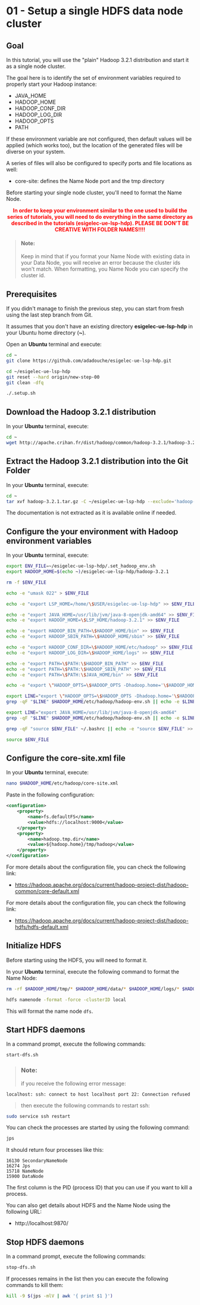 # 01 - Setup a single HDFS data node cluster

## Goal

In this tutorial, you will use the "plain" Hadoop 3.2.1 distribution and start it as a single node cluster.

The goal here is to identify the set of environment variables required to properly start your Hadoop instance:
 - JAVA_HOME
 - HADOOP_HOME
 - HADOOP_CONF_DIR
 - HADOOP_LOG_DIR
 - HADOOP_OPTS
 - PATH

If these environment variable are not configured, then default values will be applied (which works too), but the location of the generated files will be diverse on your system.

A series of files will also be configured to specify ports and file locations as well:
 - core-site: defines the Name Node port and the tmp directory

Before starting your single node cluster, you'll need to format the Name Node.

**<p style="text-align: center;"> <span style="color: red">In order to keep your environment similar to the one used to build the series of tutorials, you will need to do everything in the same directory as described in the tutorials (esigelec-ue-lsp-hdp).
PLEASE BE DON'T BE CREATIVE WITH FOLDER NAMES!!!!</span></p>**

> #### **Note:**
>Keep in mind that if you format your Name Node with existing data in your Data Node, you will receive an error because the cluster ids won't match.
>When formatting, you Name Node you can specify the cluster id.

## Prerequisites

If you didn't manage to finish the previous step, you can start from fresh using the last step branch from Git.

It assumes that you don't have an existing directory **esigelec-ue-lsp-hdp** in your Ubuntu home directory (**~**).

Open an **Ubuntu** terminal and execute:

```sh
cd ~
git clone https://github.com/adadouche/esigelec-ue-lsp-hdp.git

cd ~/esigelec-ue-lsp-hdp
git reset --hard origin/new-step-00
git clean -dfq

./.setup.sh
```

## Download the Hadoop 3.2.1 distribution

In your **Ubuntu** terminal, execute:

```sh
cd ~
wget http://apache.crihan.fr/dist/hadoop/common/hadoop-3.2.1/hadoop-3.2.1.tar.gz
```

## Extract the Hadoop 3.2.1 distribution into the Git Folder

In your **Ubuntu** terminal, execute:

```sh
cd ~
tar xvf hadoop-3.2.1.tar.gz -C ~/esigelec-ue-lsp-hdp --exclude='hadoop-3.2.1/share/doc'
```

The documentation is not extracted as it is available online if needed.

## Configure the your environment with Hadoop environment variables

In your **Ubuntu** terminal, execute:

```sh
export ENV_FILE=~/esigelec-ue-lsp-hdp/.set_hadoop_env.sh
export HADOOP_HOME=$(echo ~)/esigelec-ue-lsp-hdp/hadoop-3.2.1

rm -f $ENV_FILE

echo -e "umask 022" > $ENV_FILE

echo -e "export LSP_HOME=/home/\$USER/esigelec-ue-lsp-hdp" >> $ENV_FILE

echo -e "export JAVA_HOME=/usr/lib/jvm/java-8-openjdk-amd64" >> $ENV_FILE
echo -e "export HADOOP_HOME=\$LSP_HOME/hadoop-3.2.1" >> $ENV_FILE

echo -e "export HADOOP_BIN_PATH=\$HADOOP_HOME/bin" >> $ENV_FILE
echo -e "export HADOOP_SBIN_PATH=\$HADOOP_HOME/sbin" >> $ENV_FILE

echo -e "export HADOOP_CONF_DIR=\$HADOOP_HOME/etc/hadoop" >> $ENV_FILE
echo -e "export HADOOP_LOG_DIR=\$HADOOP_HOME/logs" >> $ENV_FILE

echo -e "export PATH=\$PATH:\$HADOOP_BIN_PATH" >> $ENV_FILE
echo -e "export PATH=\$PATH:\$HADOOP_SBIN_PATH" >> $ENV_FILE
echo -e "export PATH=\$PATH:\$JAVA_HOME/bin" >> $ENV_FILE

echo -e "export \"HADOOP_OPTS=\$HADOOP_OPTS -Dhadoop.home='\$HADOOP_HOME'\""  >> $ENV_FILE

export LINE="export \"HADOOP_OPTS=\$HADOOP_OPTS -Dhadoop.home='\$HADOOP_HOME'\""
grep -qF "$LINE" $HADOOP_HOME/etc/hadoop/hadoop-env.sh || echo -e $LINE >> $HADOOP_HOME/etc/hadoop/hadoop-env.sh

export LINE="export JAVA_HOME=/usr/lib/jvm/java-8-openjdk-amd64"
grep -qF "$LINE" $HADOOP_HOME/etc/hadoop/hadoop-env.sh || echo -e $LINE >> $HADOOP_HOME/etc/hadoop/hadoop-env.sh

grep -qF "source $ENV_FILE" ~/.bashrc || echo -e "source $ENV_FILE" >> ~/.bashrc

source $ENV_FILE
```

## Configure the core-site.xml file

In your **Ubuntu** terminal, execute:

```sh
nano $HADOOP_HOME/etc/hadoop/core-site.xml
```

Paste in the following configuration:

```xml
<configuration>
    <property>
        <name>fs.defaultFS</name>
        <value>hdfs://localhost:9000</value>
    </property>
    <property>
        <name>hadoop.tmp.dir</name>
        <value>${hadoop.home}/tmp/hadoop</value>
    </property>
</configuration>
```

For more details about the configuration file, you can check the following link:

 - https://hadoop.apache.org/docs/current/hadoop-project-dist/hadoop-common/core-default.xml

For more details about the configuration file, you can check the following link:

- https://hadoop.apache.org/docs/current/hadoop-project-dist/hadoop-hdfs/hdfs-default.xml

## Initialize HDFS

Before starting using the HDFS, you will need to format it.

In your **Ubuntu** terminal, execute the following command to format the Name Node:

```sh
rm -rf $HADOOP_HOME/tmp/* $HADOOP_HOME/data/* $HADOOP_HOME/logs/* $HADOOP_HOME/pid/*

hdfs namenode -format -force -clusterID local
```

This will format the name node `dfs`.

## Start HDFS daemons

In a command prompt, execute the following commands:

```sh
start-dfs.sh
```

> ### **Note:**
> if you receive the following error message:
```
localhost: ssh: connect to host localhost port 22: Connection refused
```
> then execute the following commands to restart ssh:
```sh
sudo service ssh restart
```

You can check the processes are started by using the following command:

```sh
jps
```

It should return four processes like this:

```
16130 SecondaryNameNode
16274 Jps
15718 NameNode
15900 DataNode
```

The first column is the PID (process ID) that you can use if you want to kill a process.

You can also get details about HDFS and the Name Node using the following URL:

 - http://localhost:9870/

## Stop HDFS daemons

In a command prompt, execute the following commands:

```sh
stop-dfs.sh
```

If processes remains in the list then you can execute the following commands to kill them:

```sh
kill -9 $(jps -mlV | awk '{ print $1 }')
```
